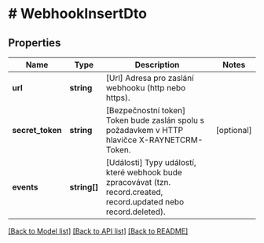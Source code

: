 # # WebhookInsertDto

## Properties

Name | Type | Description | Notes
------------ | ------------- | ------------- | -------------
**url** | **string** | [Url] Adresa pro zaslání webhooku (http nebo https). |
**secret_token** | **string** | [Bezpečnostní token] Token bude zaslán spolu s požadavkem v HTTP hlavičce X-RAYNETCRM-Token. | [optional]
**events** | **string[]** | [Události] Typy událostí, které webhook bude zpracovávat (tzn. record.created, record.updated nebo record.deleted). |

[[Back to Model list]](../../README.md#models) [[Back to API list]](../../README.md#endpoints) [[Back to README]](../../README.md)
